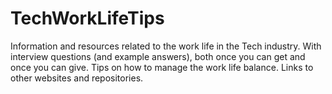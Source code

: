 # TechWorkLifeTips
Information and resources related to the work life in the Tech industry. With interview questions (and example answers), both once you can get and once you can give. Tips on how to manage the work life balance. Links to other websites and repositories.
